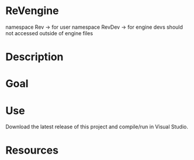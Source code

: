 # ReVengine

namespace Rev -> for user
namespace RevDev -> for engine devs should not accessed outside of engine files

# Description


# Goal


# Use

Download the latest release of this project and compile/run in Visual Studio.

# Resources
